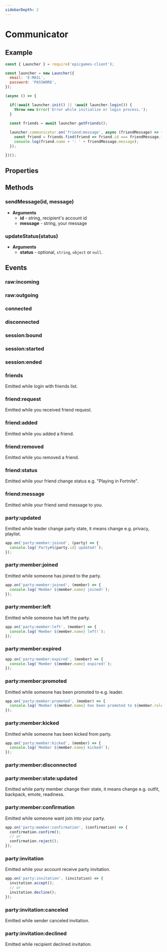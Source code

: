 ```yaml
---
sidebarDepth: 2
---
```


# Communicator

## Example
```javascript
const { Launcher } = require('epicgames-client');

const launcher = new Launcher({
  email: 'E-MAIL',
  password: 'PASSWORD',
});

(async () => {

  if(!await launcher.init() || !await launcher.login()) {
    throw new Error('Error while initialize or login process.');
  }
	
  const friends = await launcher.getFriends();

  launcher.communicator.on('friend:message', async (friendMessage) => {
    const friend = friends.find(friend => friend.id === friendMessage.friend.id);
    console.log(friend.name + ': ' + friendMessage.message);
  });

})();
```

## Properties

## Methods

### sendMessage(id, message)
- **Arguments**
  - **id** - string, recipient's account id
  - **message** - string, your message

### updateStatus(status)
- **Arguments**
  - **status** - optional, `string`, `object` or `null`.

## Events

### raw:incoming
### raw:outgoing
### connected
### disconnected
### session:bound
### session:started
### session:ended
### friends
Emitted while login with friends list.
### friend:request
Emitted while you received friend request.
### friend:added
Emitted while you added a friend.
### friend:removed
Emitted while you removed a friend.
### friend:status
Emitted while your friend change status e.g. "Playing in Fortnite".
### friend:message
Emitted while your friend send message to you.
### party:updated
Emitted while leader change party state, it means change e.g. privacy, playlist.
```javascript
app.on('party:member:joined', (party) => {
  console.log(`Party#${party.id} updated!`);
});
```
### party:member:joined
Emitted while someone has joined to the party.
```javascript
app.on('party:member:joined', (member) => {
  console.log(`Member ${member.name} joined!`);
});
```
### party:member:left
Emitted while someone has left the party.
```javascript
app.on('party:member:left', (member) => {
  console.log(`Member ${member.name} left!`);
});
```
### party:member:expired
```javascript
app.on('party:member:expired', (member) => {
  console.log(`Member ${member.name} expired!`);
});
```
### party:member:promoted
Emitted while someone has been promoted to e.g. leader.
```javascript
app.on('party:member:promoted', (member) => {
  console.log(`Member ${member.name} has been promoted to ${member.role} role!`);
});
```
### party:member:kicked
Emitted while someone has been kicked from party.
```javascript
app.on('party:member:kicked', (member) => {
  console.log(`Member ${member.name} kicked!`);
});
```
### party:member:disconnected
### party:member:state:updated
Emitted while party member change their state, it means change e.g. outfit, backpack, emote, readiness.
### party:member:confirmation
Emitted while someone want join into your party. 
```javascript
app.on('party:member:confirmation', (confirmation) => {
  confirmation.confirm();
  // or
  confirmation.reject();
});
```
### party:invitation
Emitted while your account receive party invitation.
```javascript
app.on('party:invitation', (invitation) => {
  invitation.accept();
  // or
  invitation.decline();
});
```
### party:invitation:canceled
Emitted while sender canceled invitation.
### party:invitation:declined
Emitted while recipient declined invitation.